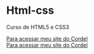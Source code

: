 # Html-css
Curso de HTML5 e CSS3

<a href="https://vitor-pesce.github.io/Html-css/desafios/Desafio10/">Para acessar meu site do Cordel</a>
<br>
<a href="https://vitor-pesce.github.io/Html-css/desafios/desafio12/">Para acessar meu site do Cordel</a>